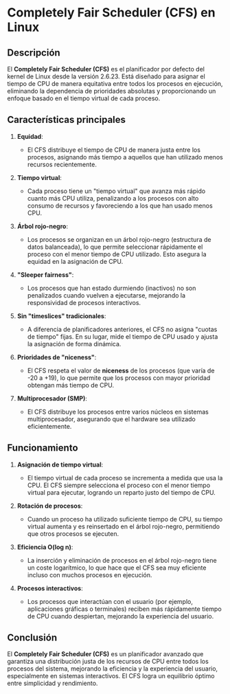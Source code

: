 # Completely Fair Scheduler (CFS) en Linux

## Descripción
El **Completely Fair Scheduler (CFS)** es el planificador por defecto del kernel de Linux desde la versión 2.6.23. Está diseñado para asignar el tiempo de CPU de manera equitativa entre todos los procesos en ejecución, eliminando la dependencia de prioridades absolutas y proporcionando un enfoque basado en el tiempo virtual de cada proceso.

## Características principales

1. **Equidad**: 
   - El CFS distribuye el tiempo de CPU de manera justa entre los procesos, asignando más tiempo a aquellos que han utilizado menos recursos recientemente.
   
2. **Tiempo virtual**:
   - Cada proceso tiene un "tiempo virtual" que avanza más rápido cuanto más CPU utiliza, penalizando a los procesos con alto consumo de recursos y favoreciendo a los que han usado menos CPU.

3. **Árbol rojo-negro**:
   - Los procesos se organizan en un árbol rojo-negro (estructura de datos balanceada), lo que permite seleccionar rápidamente el proceso con el menor tiempo de CPU utilizado. Esto asegura la equidad en la asignación de CPU.

4. **"Sleeper fairness"**:
   - Los procesos que han estado durmiendo (inactivos) no son penalizados cuando vuelven a ejecutarse, mejorando la responsividad de procesos interactivos.

5. **Sin "timeslices" tradicionales**:
   - A diferencia de planificadores anteriores, el CFS no asigna "cuotas de tiempo" fijas. En su lugar, mide el tiempo de CPU usado y ajusta la asignación de forma dinámica.

6. **Prioridades de "niceness"**:
   - El CFS respeta el valor de **niceness** de los procesos (que varía de -20 a +19), lo que permite que los procesos con mayor prioridad obtengan más tiempo de CPU.

7. **Multiprocesador (SMP)**:
   - El CFS distribuye los procesos entre varios núcleos en sistemas multiprocesador, asegurando que el hardware sea utilizado eficientemente.

## Funcionamiento

1. **Asignación de tiempo virtual**:
   - El tiempo virtual de cada proceso se incrementa a medida que usa la CPU. El CFS siempre selecciona el proceso con el menor tiempo virtual para ejecutar, logrando un reparto justo del tiempo de CPU.

2. **Rotación de procesos**:
   - Cuando un proceso ha utilizado suficiente tiempo de CPU, su tiempo virtual aumenta y es reinsertado en el árbol rojo-negro, permitiendo que otros procesos se ejecuten.

3. **Eficiencia O(log n)**:
   - La inserción y eliminación de procesos en el árbol rojo-negro tiene un coste logarítmico, lo que hace que el CFS sea muy eficiente incluso con muchos procesos en ejecución.

4. **Procesos interactivos**:
   - Los procesos que interactúan con el usuario (por ejemplo, aplicaciones gráficas o terminales) reciben más rápidamente tiempo de CPU cuando despiertan, mejorando la experiencia del usuario.

## Conclusión
El **Completely Fair Scheduler (CFS)** es un planificador avanzado que garantiza una distribución justa de los recursos de CPU entre todos los procesos del sistema, mejorando la eficiencia y la experiencia del usuario, especialmente en sistemas interactivos. El CFS logra un equilibrio óptimo entre simplicidad y rendimiento.

